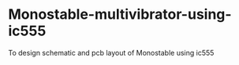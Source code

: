 # Monostable-multivibrator-using-ic555
To design schematic and pcb layout of Monostable using ic555
